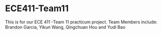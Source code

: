 # ECE411-Team11
This is for our ECE 411 -Team 11 practicum project. Team Members include: Brandon Garcia, Yikun Wang, Qingchuan Hou and Yudi Bao
